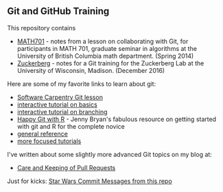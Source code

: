 Git and GitHub Training
-----------------------

This repository contains

* [MATH701](MATH701) - notes from a lesson on collaborating with Git, for 
participants in MATH 701, graduate seminar in algorithms at the University 
of British Columbia math department.  (Spring 2014)
* [Zuckerberg](Zuckerberg) - notes for a Git training for the Zuckerberg Lab at 
the University of Wisconsin, Madison.  (December 2016)

Here are some of my favorite links to learn about git:
* [Software Carpentry Git lesson](http://swcarpentry.github.io/git-novice/)
* [interactive tutorial on basics](http://try.github.io/levels/1/challenges/1)
* [interactive tutorial on branching](http://pcottle.github.io/learnGitBranching/)
* [Happy Git with R](http://happygitwithr.com/) - Jenny Bryan's fabulous resource on getting started with git and R for the complete novice
* [general reference](http://git-scm.com/)
* [more focused tutorials](https://www.atlassian.com/git/tutorial)

I've written about some slightly more advanced Git topics on my blog at: 
* [Care and Keeping of Pull Requests](http://christinalk.github.io/blog/tags/#care-and-keeping-of-prs)

Just for kicks: [Star Wars Commit Messages from this repo](http://starlogs.net/#ChristinaLK/githubIsFun)